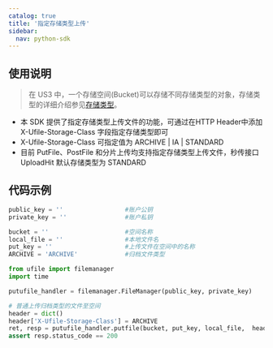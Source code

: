 ```yaml
---
catalog: true  
title: '指定存储类型上传'
sidebar:
  nav: python-sdk
---
```


## 使用说明

> 在 US3 中，一个存储空间(Bucket)可以存储不同存储类型的对象，存储类型的详细介绍参见[存储类型](https://docs.ucloud.cn/ufile/introduction/storage_type)。

* 本 SDK 提供了指定存储类型上传文件的功能，可通过在HTTP Header中添加 X-Ufile-Storage-Class 字段指定存储类型即可
* X-Ufile-Storage-Class 可指定值为 ARCHIVE | IA | STANDARD
* 目前 PutFile、PostFile 和分片上传均支持指定存储类型上传文件，秒传接口 UploadHit 默认存储类型为 STANDARD

##  代码示例

<div class="copyable" markdown="1">

```python
public_key = ''                 #账户公钥
private_key = ''                #账户私钥

bucket = ''                     #空间名称
local_file = ''                 #本地文件名
put_key = ''                    #上传文件在空间中的名称
ARCHIVE = 'ARCHIVE'             #归档文件类型

from ufile import filemanager
import time

putufile_handler = filemanager.FileManager(public_key, private_key)

# 普通上传归档类型的文件至空间
header = dict()
header['X-Ufile-Storage-Class'] = ARCHIVE
ret, resp = putufile_handler.putfile(bucket, put_key, local_file,  header=header)
assert resp.status_code == 200
```
</div>



